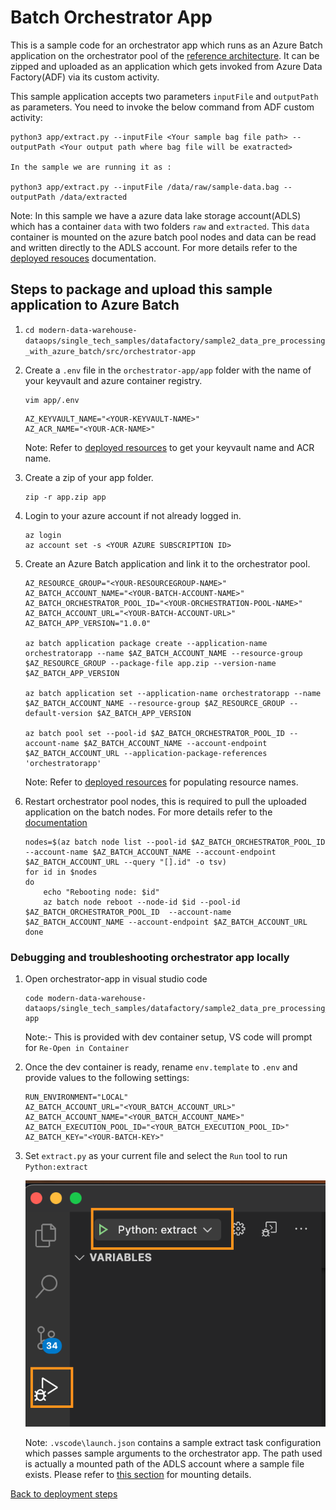 # Batch Orchestrator App

This is a sample code for an orchestrator app which runs as an Azure Batch application on the orchestrator pool of the [reference architecture](../../README.MD#13-architecture). It can be zipped and uploaded as an application which gets invoked from Azure Data Factory(ADF) via its custom activity.

This sample application accepts two parameters `inputFile` and `outputPath` as parameters. You need to invoke the below command from ADF custom activity:

```shell
python3 app/extract.py --inputFile <Your sample bag file path> --outputPath <Your output path where bag file will be exatracted>

In the sample we are running it as :

python3 app/extract.py --inputFile /data/raw/sample-data.bag --outputPath /data/extracted

```

Note: In this sample we have a azure data lake storage account(ADLS) which has a container `data` with two folders `raw` and `extracted`. This `data` container is mounted on the azure batch pool nodes and data can be read and written directly to the ADLS account. For more details refer to the [deployed resouces](../../deploy/terraform/README.md) documentation.

## Steps to package and upload this sample application to Azure Batch

1. `cd modern-data-warehouse-dataops/single_tech_samples/datafactory/sample2_data_pre_processing_with_azure_batch/src/orchestrator-app`

2. Create a `.env` file in the `orchestrator-app/app` folder with the name of your keyvault and azure container registry.

    ```shel
    vim app/.env
    ```

    ```shell
    AZ_KEYVAULT_NAME="<YOUR-KEYVAULT-NAME>"
    AZ_ACR_NAME="<YOUR-ACR-NAME>"
    ```

    Note: Refer to [deployed resources](../../deploy/terraform/README.md) to get your keyvault name and ACR name.

3. Create a zip of your app folder.

    ```shell
    zip -r app.zip app
    ```

4. Login to your azure account if not already logged in.

    ```shell
    az login
    az account set -s <YOUR AZURE SUBSCRIPTION ID>
    ```

5. Create an Azure Batch application and link it to the orchestrator pool.

    ```shell
    AZ_RESOURCE_GROUP="<YOUR-RESOURCEGROUP-NAME>"
    AZ_BATCH_ACCOUNT_NAME="<YOUR-BATCH-ACCOUNT-NAME>"
    AZ_BATCH_ORCHESTRATOR_POOL_ID="<YOUR-ORCHESTRATION-POOL-NAME>"
    AZ_BATCH_ACCOUNT_URL="<YOUR-BATCH-ACCOUNT-URL>"
    AZ_BATCH_APP_VERSION="1.0.0"

    az batch application package create --application-name orchestratorapp --name $AZ_BATCH_ACCOUNT_NAME --resource-group $AZ_RESOURCE_GROUP --package-file app.zip --version-name $AZ_BATCH_APP_VERSION

    az batch application set --application-name orchestratorapp --name $AZ_BATCH_ACCOUNT_NAME --resource-group $AZ_RESOURCE_GROUP --default-version $AZ_BATCH_APP_VERSION

    az batch pool set --pool-id $AZ_BATCH_ORCHESTRATOR_POOL_ID --account-name $AZ_BATCH_ACCOUNT_NAME --account-endpoint $AZ_BATCH_ACCOUNT_URL --application-package-references 'orchestratorapp'

    ```

    Note: Refer to [deployed resources](../../deploy/terraform/README.md) for populating resource names.

6. Restart orchestrator pool nodes, this is required to pull the uploaded application on the batch nodes. For more details refer to the [documentation](https://learn.microsoft.com/en-us/azure/batch/batch-application-packages)

    ```shell
    nodes=$(az batch node list --pool-id $AZ_BATCH_ORCHESTRATOR_POOL_ID --account-name $AZ_BATCH_ACCOUNT_NAME --account-endpoint $AZ_BATCH_ACCOUNT_URL --query "[].id" -o tsv)
    for id in $nodes
    do
        echo "Rebooting node: $id"
        az batch node reboot --node-id $id --pool-id $AZ_BATCH_ORCHESTRATOR_POOL_ID  --account-name $AZ_BATCH_ACCOUNT_NAME --account-endpoint $AZ_BATCH_ACCOUNT_URL
    done
    ```

### Debugging and troubleshooting orchestrator app locally

1. Open orchestrator-app in visual studio code

    ```shell
    code modern-data-warehouse-dataops/single_tech_samples/datafactory/sample2_data_pre_processing_with_azure_batch/src/orchestrator-app
    ```

    Note:- This is provided with dev container setup, VS code will prompt for `Re-Open in Container`

2. Once the dev container is ready, rename `env.template` to `.env` and provide values to the following settings:

    ```shell
    RUN_ENVIRONMENT="LOCAL"
    AZ_BATCH_ACCOUNT_URL="<YOUR_BATCH_ACCOUNT_URL>"
    AZ_BATCH_ACCOUNT_NAME="<YOUR_BATCH_ACCOUNT_NAME>"
    AZ_BATCH_EXECUTION_POOL_ID="<YOUR_BATCH_EXECUTION_POOL_ID>"
    AZ_BATCH_KEY="<YOUR-BATCH-KEY>"
    ```

3. Set `extract.py` as your current file and select the `Run` tool to run `Python:extract`

    ![Debug orchestrator application](../../images/local-debug.png)

    Note: `.vscode\launch.json` contains a sample extract task configuration which passes sample arguments to the orchestrator app. The path used is actually a mounted path of the ADLS account where a sample file exists. Please refer to [this section]() for mounting details.

[Back to deployment steps](../../README.md)

